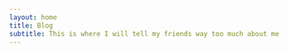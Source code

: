 ```yaml
---
layout: home
title: Blog
subtitle: This is where I will tell my friends way too much about me
---
```

